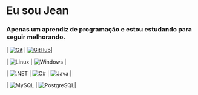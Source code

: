 # Eu sou Jean #


### Apenas um aprendiz de programação e estou estudando para seguir melhorando. ###



| [![Git](https://img.shields.io/badge/Git-000?style=for-the-badge&logo=git&logoColor=E94D5F)]() | [![GitHub](https://img.shields.io/badge/GitHub-000?style=for-the-badge&logo=github&logoColor=30A3DC)]()|

| ![Linux](https://img.shields.io/badge/Linux-000?style=for-the-badge&logo=linux&logoColor=FCC624) | ![Windows](https://img.shields.io/badge/Windows-000?style=for-the-badge&logo=windows&logoColor=2CA5E0) |

| ![.NET](https://img.shields.io/badge/.NET-5C2D91?style=for-the-badge&logo=.net&logoColor=white) | ![C#](https://img.shields.io/badge/C%23-239120?style=for-the-badge&logo=c-sharp&logoColor=white) | ![Java](https://img.shields.io/badge/Java-000?style=for-the-badge&logo=java&logoColor=30A3DC) | 

| ![MySQL](https://img.shields.io/badge/MySQL-00000F?style=for-the-badge&logo=mysql&logoColor=white) | ![PostgreSQL](https://img.shields.io/badge/PostgreSQL-000?style=for-the-badge&logo=postgresql)|
